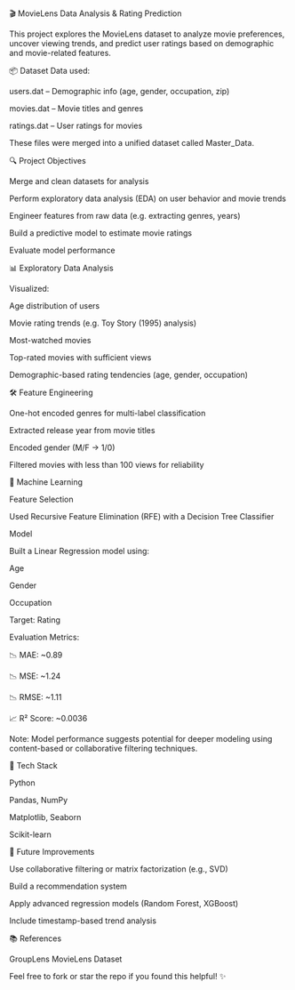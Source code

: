 🎬 MovieLens Data Analysis & Rating Prediction

This project explores the MovieLens dataset to analyze movie preferences, uncover viewing trends, and predict user ratings based on demographic and movie-related features.

📦 Dataset
Data used:

users.dat – Demographic info (age, gender, occupation, zip)

movies.dat – Movie titles and genres

ratings.dat – User ratings for movies

These files were merged into a unified dataset called Master_Data.

🔍 Project Objectives

Merge and clean datasets for analysis

Perform exploratory data analysis (EDA) on user behavior and movie trends

Engineer features from raw data (e.g. extracting genres, years)

Build a predictive model to estimate movie ratings

Evaluate model performance

📊 Exploratory Data Analysis

Visualized:

Age distribution of users

Movie rating trends (e.g. Toy Story (1995) analysis)

Most-watched movies

Top-rated movies with sufficient views

Demographic-based rating tendencies (age, gender, occupation)

🛠️ Feature Engineering

One-hot encoded genres for multi-label classification

Extracted release year from movie titles

Encoded gender (M/F → 1/0)

Filtered movies with less than 100 views for reliability

🤖 Machine Learning

Feature Selection

Used Recursive Feature Elimination (RFE) with a Decision Tree Classifier

Model

Built a Linear Regression model using:

Age

Gender

Occupation

Target: Rating

Evaluation Metrics:

📉 MAE: ~0.89

📉 MSE: ~1.24

📉 RMSE: ~1.11

📈 R² Score: ~0.0036

Note: Model performance suggests potential for deeper modeling using content-based or collaborative filtering techniques.

🧰 Tech Stack

Python

Pandas, NumPy

Matplotlib, Seaborn

Scikit-learn


🚀 Future Improvements

Use collaborative filtering or matrix factorization (e.g., SVD)

Build a recommendation system

Apply advanced regression models (Random Forest, XGBoost)

Include timestamp-based trend analysis

📚 References

GroupLens MovieLens Dataset

Feel free to fork or star the repo if you found this helpful! ✨
